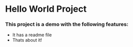 # Hello World Project

### This project is a demo with the following features:
- It has a readme file
- Thats about it!
